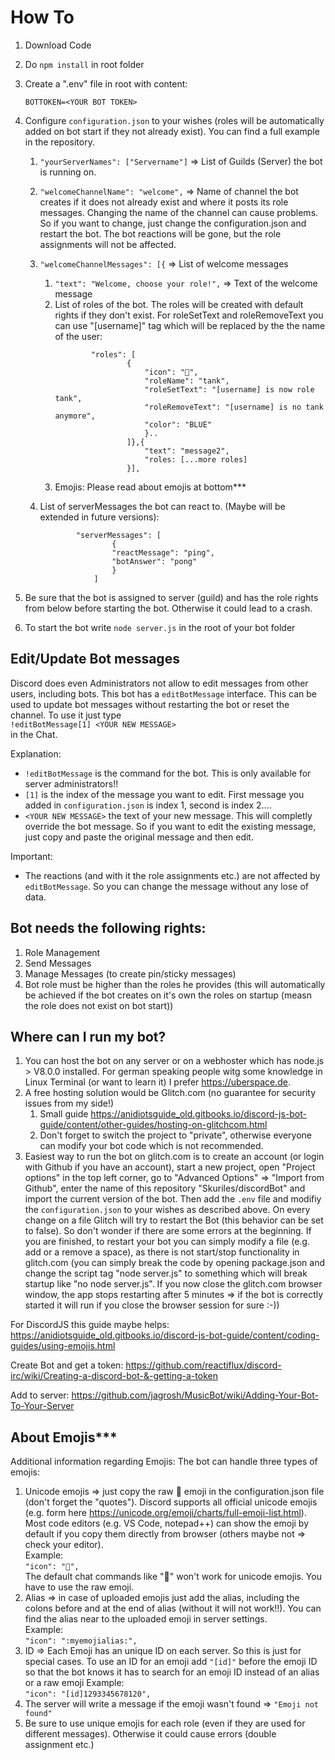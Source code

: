 # How To

1.  Download Code
2.  Do `npm install` in root folder
3.  Create a ".env" file in root with content:

    ```
    BOTTOKEN=<YOUR BOT TOKEN>
    ```

4.  Configure `configuration.json` to your wishes (roles will be automatically added on bot start if they not already exist). You can find a full example in the repository.

    1.  `"yourServerNames": ["Servername"]` => List of Guilds (Server) the bot is running on.
    2.  `"welcomeChannelName": "welcome",` => Name of channel the bot creates if it does not already exist and where it posts its role messages. Changing the name of the channel can cause problems. So if you want to change, just change the configuration.json and restart the bot. The bot reactions will be gone, but the role assignments will not be affected.
    3.  `"welcomeChannelMessages": [{` => List of welcome messages

        1.  `"text": "Welcome, choose your role!",` => Text of the welcome message
        2.  List of roles of the bot. The roles will be created with default rights if they don't exist. For roleSetText and roleRemoveText you can use "[username]" tag which will be replaced by the the name of the user:
            ```
                    "roles": [
                            {
                                "icon": "🤠",
                                "roleName": "tank",
                                "roleSetText": "[username] is now role tank",
                                "roleRemoveText": "[username] is no tank anymore",
                                "color": "BLUE"
                                }..
                            ]},{
                                "text": "message2",
                                "roles: [...more roles]
                            }],
            ```
        3.  Emojis: Please read about emojis at bottom\*\*\*


    4.  List of serverMessages the bot can react to. (Maybe will be extended in future versions):
        ```
                "serverMessages": [
                        {
                        "reactMessage": "ping",
                        "botAnswer": "pong"
                        }
                    ]
        ```

5.  Be sure that the bot is assigned to server (guild) and has the role rights from below before starting the bot. Otherwise it could lead to a crash.
6.  To start the bot write `node server.js` in the root of your bot folder

## Edit/Update Bot messages

Discord does even Administrators not allow to edit messages from other users, including bots. This bot has a `editBotMessage` interface. This can be used to update bot messages without restarting the bot or reset the channel.
To use it just type  
`!editBotMessage[1] <YOUR NEW MESSAGE>`  
in the Chat.

Explanation:

* `!editBotMessage` is the command for the bot. This is only available for server administrators!!
* `[1]` is the index of the message you want to edit. First message you added in `configuration.json` is index 1, second is index 2....
* `<YOUR NEW MESSAGE>` the text of your new message. This will completly override the bot message. So if you want to edit the existing message, just copy and paste the original message and then edit.

Important:

* The reactions (and with it the role assignments etc.) are not affected by `editBotMessage`. So you can change the message without any lose of data.

## Bot needs the following rights:

1.  Role Management
2.  Send Messages
3.  Manage Messages (to create pin/sticky messages)
4.  Bot role must be higher than the roles he provides (this will automatically be achieved if the bot creates on it's own the roles on startup (measn the role does not exist on bot start))

## Where can I run my bot?

1.  You can host the bot on any server or on a webhoster which has node.js > V8.0.0 installed. For german speaking people witg some knowledge in Linux Terminal (or want to learn it) I prefer https://uberspace.de.
2.  A free hosting solution would be Glitch.com (no guarantee for security issues from my side!)
    1.  Small guide https://anidiotsguide_old.gitbooks.io/discord-js-bot-guide/content/other-guides/hosting-on-glitchcom.html
    2.  Don't forget to switch the project to "private", otherwise everyone can modify your bot code which is not recommended.
3.  Easiest way to run the bot on glitch.com is to create an account (or login with Github if you have an account), start a new project, open "Project options" in the top left corner, go to "Advanced Options" => "Import from Github", enter the name of this repository "Skuriles/discordBot" and import the current version of the bot. Then add the `.env` file and modifiy the `configuration.json` to your wishes as described above. On every change on a file Glitch will try to restart the Bot (this behavior can be set to false). So don't wonder if there are some errors at the beginning. If you are finished, to restart your bot you can simply modify a file (e.g. add or a remove a space), as there is not start/stop functionality in glitch.com (you can simply break the code by opening package.json and change the script tag "node server.js" to something which will break startup like "no node server.js". If you now close the glitch.com browser window, the app stops restarting after 5 minutes => if the bot is correctly started it will run if you close the browser session for sure :-))

For DiscordJS this guide maybe helps:
https://anidiotsguide_old.gitbooks.io/discord-js-bot-guide/content/coding-guides/using-emojis.html

Create Bot and get a token:
https://github.com/reactiflux/discord-irc/wiki/Creating-a-discord-bot-&-getting-a-token

Add to server:
https://github.com/jagrosh/MusicBot/wiki/Adding-Your-Bot-To-Your-Server

## About Emojis\*\*\*

Additional information regarding Emojis:
The bot can handle three types of emojis:

1.  Unicode emojis => just copy the raw 🤠 emoji in the configuration.json file (don't forget the "quotes"). Discord supports all official unicode emojis
    (e.g. form here https://unicode.org/emoji/charts/full-emoji-list.html). Most code editors (e.g. VS Code, notepad++) can show the emoji by default if you copy them directly from browser (others maybe not => check your editor).  
    Example:  
    `"icon": "🤠",`  
    The default chat commands like ":poop:" won't work for unicode emojis. You have to use the raw emoji.
2.  Alias => in case of uploaded emojis just add the alias, including the colons before and at the end of alias (without it will not work!!). You can find the alias near to the uploaded emoji in server settings.  
    Example:  
    `"icon": ":myemojialias:",`
3.  ID => Each Emoji has an unique ID on each server. So this is just for special cases. To use an ID for an emoji add `"[id]"` before the emoji ID so that the bot knows it has to search for an emoji ID instead of an alias or a raw emoji
    Example:  
    `"icon": "[id]1293345678120",`
4.  The server will write a message if the emoji wasn't found => `"Emoji not found"`
5.  Be sure to use unique emojis for each role (even if they are used for different messages). Otherwise it could cause errors (double assignment etc.)
